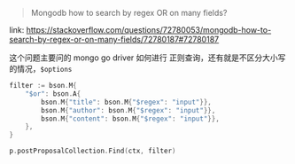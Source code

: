 > Mongodb how to search by regex OR on many fields?

link: https://stackoverflow.com/questions/72780053/mongodb-how-to-search-by-regex-or-on-many-fields/72780187#72780187

这个问题主要问的 mongo go driver 如何进行 正则查询，还有就是不区分大小写的情况，`$options`

```go
filter := bson.M{
    "$or": bson.A{
        bson.M{"title": bson.M{"$regex": "input"}},
        bson.M{"author": bson.M{"$regex": "input"}},
        bson.M{"content": bson.M{"$regex": "input"}},
    },
}

p.postProposalCollection.Find(ctx, filter)
```